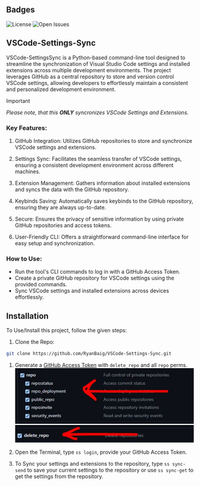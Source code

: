 ## Badges

![License](https://badgers.space/github/license/RyanBaig/VSCode-Settings-Sync/) ![Open Issues](https://badgers.space/github/open-issues/RyanBaig/VSCode-Settings-Sync)

## VSCode-Settings-Sync

VSCode-SettingsSync is a Python-based command-line tool designed to streamline the synchronization of Visual Studio Code settings and installed extensions across multiple development environments. The project leverages GitHub as a central repository to store and version control VSCode settings, allowing developers to effortlessly maintain a consistent and personalized development environment.

> [!IMPORTANT]
 _Please note, that this **ONLY** syncronizes VSCode Settings and Extensions._

### Key Features:

1. GitHub Integration: Utilizes GitHub repositories to store and synchronize VSCode settings and extensions.

2. Settings Sync: Facilitates the seamless transfer of VSCode settings, ensuring a consistent development environment across different machines.

3. Extension Management: Gathers information about installed extensions and syncs the data with the GitHub repository.

4. Keybinds Saving: Automatically saves keybinds to the GitHub repository, ensuring they are always up-to-date.
5. Secure: Ensures the privacy of sensitive information by using private GitHub repositories and access tokens.

6. User-Friendly CLI: Offers a straightforward command-line interface for easy setup and synchronization.

### How to Use:

- Run the tool's CLI commands to log in with a GitHub Access Token.
- Create a private GitHub repository for VSCode settings using the provided commands.
- Sync VSCode settings and installed extensions across devices effortlessly.

## Installation

To Use/Install this project, follow the given steps:

1. Clone the Repo:

```bash
git clone https://github.com/RyanBaig/VSCode-Settings-Sync.git
```


1. Generate a [GitHub Access Token](https://github.com/settings/tokens) with `delete_repo` and all `repo` perms.
![Token Perms IMG 1](./screenshots/token-perms1.JPG)
![Token Perms IMG 2](./screenshots/token-perms2.JPG)

1. Open the Terminal, type `ss login`, provide your GitHub Access Token.

2. To Sync your settings and extensions to the repository, type `ss sync-send` to save your current settings to the repository or use `ss sync-get` to get the settings from the repository.
